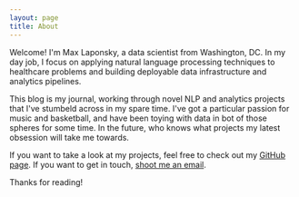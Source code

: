 ```yaml
---
layout: page
title: About
---
```


Welcome! I'm Max Laponsky, a data scientist from Washington, DC. In my day job, I focus on applying natural language processing techniques to healthcare problems and building deployable data infrastructure and analytics pipelines.

This blog is my journal, working through novel NLP and analytics projects that I've stumbeld across in my spare time. I've got a particular passion for music and basketball, and have been toying with data in bot of those spheres for some time. In the future, who knows what projects my latest obsession will take me towards.

If you want to take a look at my projects, feel free to check out my [GitHub page](http://github.com/mlaponsky). If you want to get in touch, [shoot me an email](mailto:thebiglaponsky@gmail.com).

Thanks for reading!
